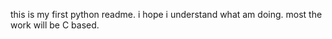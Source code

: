 this is my first python readme. i hope i understand what am doing. 
most the work will be C based. 
